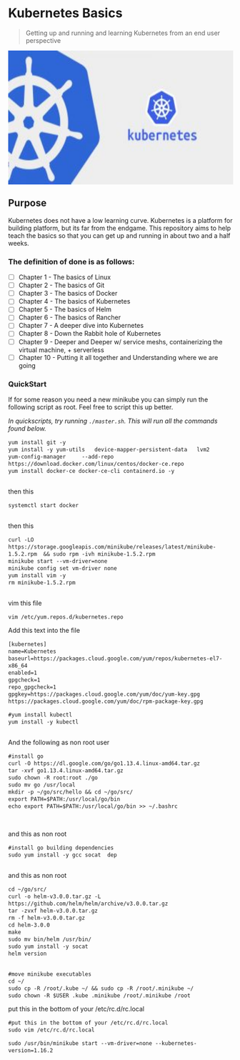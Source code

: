 # Kubernetes Basics
> Getting up and running and learning Kubernetes from an end user perspective

<img src="images/Kubernetes-training-in-Hyderabad.jpeg" width="600" height="300" align="center" />

## Purpose
Kubernetes does not have a low learning curve. Kubernetes is a platform for building platform, but its far from the endgame. This repository aims to help teach the basics so that you can get up and running in about two and a half weeks.

### The definition of done is as follows:
- [ ] Chapter 1 - The basics of Linux
- [ ] Chapter 2 - The basics of Git
- [ ] Chapter 3 - The basics of Docker
- [ ] Chapter 4 - The basics of Kubernetes
- [ ] Chapter 5 - The basics of Helm
- [ ] Chapter 6 - The basics of Rancher
- [ ] Chapter 7 - A deeper dive into Kubernetes 
- [ ] Chapter 8 - Down the Rabbit hole of Kubernetes
- [ ] Chapter 9 - Deeper and Deeper w/ service meshs, containerizing the virtual machine, + serverless
- [ ] Chapter 10 - Putting it all together and Understanding where we are going

### QuickStart
If for some reason you need a new minikube you can simply run the following script as root. Feel free to script this up better.

*In quickscripts, try running `./master.sh`. This will run all the commands found below.*

```
yum install git -y
yum install -y yum-utils   device-mapper-persistent-data   lvm2
yum-config-manager     --add-repo     https://download.docker.com/linux/centos/docker-ce.repo
yum install docker-ce docker-ce-cli containerd.io -y


```
then this
```
systemctl start docker


```
then this
```
curl -LO https://storage.googleapis.com/minikube/releases/latest/minikube-1.5.2.rpm  && sudo rpm -ivh minikube-1.5.2.rpm
minikube start --vm-driver=none
minikube config set vm-driver none
yum install vim -y
rm minikube-1.5.2.rpm


```
vim this file
```
vim /etc/yum.repos.d/kubernetes.repo
```
Add this text into the file
```
[kubernetes]
name=Kubernetes
baseurl=https://packages.cloud.google.com/yum/repos/kubernetes-el7-x86_64
enabled=1
gpgcheck=1
repo_gpgcheck=1
gpgkey=https://packages.cloud.google.com/yum/doc/yum-key.gpg https://packages.cloud.google.com/yum/doc/rpm-package-key.gpg
```
```
#yum install kubectl
yum install -y kubectl


```
And the following as non root user
```
#install go
curl -O https://dl.google.com/go/go1.13.4.linux-amd64.tar.gz
tar -xvf go1.13.4.linux-amd64.tar.gz
sudo chown -R root:root ./go
sudo mv go /usr/local
mkdir -p ~/go/src/hello && cd ~/go/src/
export PATH=$PATH:/usr/local/go/bin
echo export PATH=$PATH:/usr/local/go/bin >> ~/.bashrc



```
and this as non root
```
#install go building dependencies
sudo yum install -y gcc socat  dep


```
and this as non root
```
cd ~/go/src/
curl -o helm-v3.0.0.tar.gz -L https://github.com/helm/helm/archive/v3.0.0.tar.gz
tar -zvxf helm-v3.0.0.tar.gz
rm -f helm-v3.0.0.tar.gz
cd helm-3.0.0
make
sudo mv bin/helm /usr/bin/
sudo yum install -y socat
helm version


```
```
#move minikube executables
cd ~/
sudo cp -R /root/.kube ~/ && sudo cp -R /root/.minikube ~/
sudo chown -R $USER .kube .minikube /root/.minikube /root
```
put this in the bottom of your /etc/rc.d/rc.local
```
#put this in the bottom of your /etc/rc.d/rc.local
sudo vim /etc/rc.d/rc.local
```
```
sudo /usr/bin/minikube start --vm-driver=none --kubernetes-version=1.16.2
```
